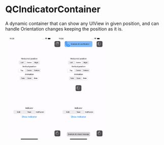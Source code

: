 # QCIndicatorContainer

A dynamic container that can show any UIView in given position, and can handle Orientation changes keeping the position as it is.

<img src="/QCIndicator_Example_1.gif" width="30%" height="30%"/>       <img src="/QCIndicator_Example_2.gif" width="30%" height="30%"/>
